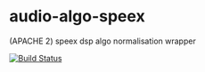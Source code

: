 # audio-algo-speex
(APACHE 2) speex dsp algo normalisation wrapper

[![Build Status](https://travis-ci.org/musicdsp/audio-algo-speex.svg?branch=master)](https://travis-ci.org/musicdsp/audio-algo-speex)
